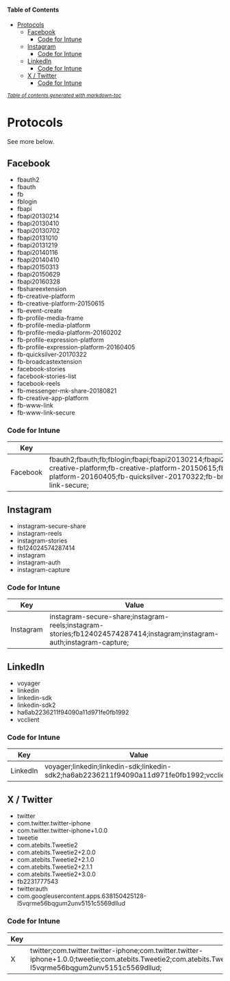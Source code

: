 #### Table of Contents
- [Protocols](#protocols)
  * [Facebook](#facebook)
    + [Code for Intune](#code-for-intune)
  * [Instagram](#instagram)
    + [Code for Intune](#code-for-intune-1)
  * [LinkedIn](#linkedin)
    + [Code for Intune](#code-for-intune-2)
  * [X / Twitter](#x---twitter)
    + [Code for Intune](#code-for-intune-3)

<small><i><a href='http://ecotrust-canada.github.io/markdown-toc/'>Table of contents generated with markdown-toc</a></i></small>

# Protocols
See more below.
## Facebook
- fbauth2
- fbauth
- fb
- fblogin
- fbapi
- fbapi20130214
- fbapi20130410
- fbapi20130702
- fbapi20131010
- fbapi20131219
- fbapi20140116
- fbapi20140410
- fbapi20150313
- fbapi20150629
- fbapi20160328
- fbshareextension
- fb-creative-platform
- fb-creative-platform-20150615
- fb-event-create
- fb-profile-media-frame
- fb-profile-media-platform
- fb-profile-media-platform-20160202
- fb-profile-expression-platform
- fb-profile-expression-platform-20160405
- fb-quicksilver-20170322
- fb-broadcastextension
- facebook-stories
- facebook-stories-list
- facebook-reels
- fb-messenger-mk-share-20180821
- fb-creative-app-platform
- fb-www-link
- fb-www-link-secure

### Code for Intune

| Key     | Value |
| ----------- | ----------- |
| Facebook     | fbauth2;fbauth;fb;fblogin;fbapi;fbapi20130214;fbapi20130410;fbapi20130702;fbapi20131010;fbapi20131219;fbapi20140116;fbapi20140410;fbapi20150313;fbapi20150629;fbapi20160328;fbshareextension;fb-creative-platform;fb-creative-platform-20150615;fb-event-create;fb-profile-media-frame;fb-profile-media-platform;fb-profile-media-platform-20160202;fb-profile-expression-platform;fb-profile-expression-platform-20160405;fb-quicksilver-20170322;fb-broadcastextension;facebook-stories;facebook-stories-list;facebook-reels;fb-messenger-mk-share-20180821;fb-creative-app-platform;fb-www-link;fb-www-link-secure; |

## Instagram
- instagram-secure-share
- instagram-reels
- instagram-stories
- fb124024574287414
- instagram
- instagram-auth
- instagram-capture

### Code for Intune

| Key     | Value |
| ----------- | ----------- |
| Instagram     | instagram-secure-share;instagram-reels;instagram-stories;fb124024574287414;instagram;instagram-auth;instagram-capture; |

## LinkedIn
- voyager
- linkedin
- linkedin-sdk
- linkedin-sdk2
- ha6ab2236211f94090a11d971fe0fb1992
- vcclient

### Code for Intune

| Key     | Value |
| ----------- | ----------- |
| LinkedIn    | voyager;linkedin;linkedin-sdk;linkedin-sdk2;ha6ab2236211f94090a11d971fe0fb1992;vcclient; |

## X / Twitter
- twitter
- com.twitter.twitter-iphone
- com.twitter.twitter-iphone+1.0.0
- tweetie
- com.atebits.Tweetie2
- com.atebits.Tweetie2+2.0.0
- com.atebits.Tweetie2+2.1.0
- com.atebits.Tweetie2+2.1.1
- com.atebits.Tweetie2+3.0.0
- fb2231777543
- twitterauth
- com.googleusercontent.apps.638150425128-l5vqrme56bqgum2unv5151c5569dllud

### Code for Intune

| Key     | Value |
| ----------- | ----------- |
| X  | twitter;com.twitter.twitter-iphone;com.twitter.twitter-iphone+1.0.0;tweetie;com.atebits.Tweetie2;com.atebits.Tweetie2+2.0.0;com.atebits.Tweetie2+2.1.0;com.atebits.Tweetie2+2.1.1;com.atebits.Tweetie2+3.0.0;fb2231777543;twitterauth;com.googleusercontent.apps.638150425128-l5vqrme56bqgum2unv5151c5569dllud; |
